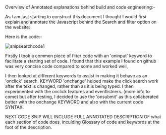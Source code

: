 Overview of Annotated explanations behind build and code engineering:-





As I am just starting to construct this document I thought I would first explain and annotate the Javascript behind the Search and filter option on the website:

Here is the code:-


![snipsearchcode1](https://github.com/WAZJACk85/Front-End-Projects/assets/20317523/4ca3c71d-419f-4ed4-b389-5472275e1d7c)


Firstly I took a common piece of filter code with an 'oninput' keyword to facilitate a starting set of code.  I found that this example I found on github was very concise code compared to some and worked well,

I then looked at different keywords to assist in making it behave as an 'onclick' search.  KEYWORD 'onchange' helped make the click search work after the text is changed, rather than as it is being typed.  I then experimented with the onclick features and eventlistners. (more info to come)  but after testing, I decided to use the 'onsubmit' as this collaberated better with the onchange KEYWORD and also with the current code SYNTAX.  


NEXT CODE SNIP WILL INCLUDE FULL ANNOTATED DESCRIPTION OF what each section of code does, inculding Glossary of code and keywords at the foot of the description.

